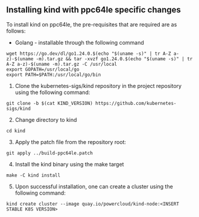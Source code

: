 ## Installing kind with ppc64le specific changes

To install kind on ppc64le, the pre-requisites that are required are as follows:
* Golang - installable through the following command
```
wget https://go.dev/dl/go1.24.0.$(echo "$(uname -s)" | tr A-Z a-z)-$(uname -m).tar.gz && tar -xvzf go1.24.0.$(echo "$(uname -s)" | tr A-Z a-z)-$(uname -m).tar.gz -C /usr/local
export GOPATH=/usr/local/go
export PATH=$PATH:/usr/local/go/bin
```

1. Clone the kubernetes-sigs/kind repository in the project repository using the following command:
```
git clone -b $(cat KIND_VERSION) https://github.com/kubernetes-sigs/kind
```
2. Change directory to kind
```
cd kind
```
3. Apply the patch file from the repository root:
```
git apply ../build-ppc64le.patch
```
4. Install the kind binary using the make target
```
make -C kind install
```
5. Upon successful installation, one can create a cluster using the following command:
```
kind create cluster --image quay.io/powercloud/kind-node:<INSERT STABLE K8S VERSION>
```